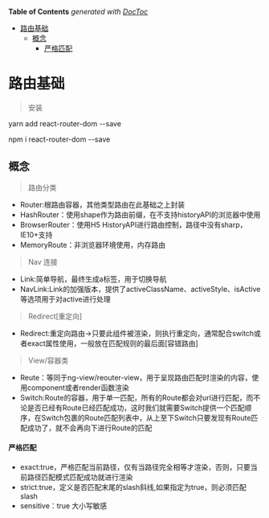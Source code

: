 <!-- START doctoc generated TOC please keep comment here to allow auto update -->
<!-- DON'T EDIT THIS SECTION, INSTEAD RE-RUN doctoc TO UPDATE -->
**Table of Contents**  *generated with [DocToc](https://github.com/thlorenz/doctoc)*

- [路由基础](#%E8%B7%AF%E7%94%B1%E5%9F%BA%E7%A1%80)
  - [概念](#%E6%A6%82%E5%BF%B5)
      - [严格匹配](#%E4%B8%A5%E6%A0%BC%E5%8C%B9%E9%85%8D)

<!-- END doctoc generated TOC please keep comment here to allow auto update -->

# 路由基础

> 安装

yarn add react-router-dom --save

npm i react-router-dom --save

## 概念

> 路由分类

- Router:根路由容器，其他类型路由在此基础之上封装
- HashRouter：使用shape作为路由前缀，在不支持historyAPI的浏览器中使用 
- BrowserRouter：使用H5 HistoryAPI进行路由控制，路径中没有sharp，IE10+支持
- MemoryRoute：非浏览器环境使用，内存路由


> Nav 连接

- Link:简单导航，最终生成a标签，用于切换导航
- NavLink:Link的加强版本，提供了activeClassName、activeStyle、isActive等选项用于对active进行处理

> Redirect[重定向]

- Redirect:重定向路由->只要此组件被渲染，则执行重定向，通常配合switch或者exact属性使用，一般放在匹配规则的最后面[容错路由]


> View/容器类

- Reute：等同于ng-view/reouter-view，用于呈现路由匹配时渲染的内容，使用component或者render函数渲染
- Switch:Route的容器，用于单一匹配，所有的Route都会对url进行匹配，而不论是否已经有Route已经匹配成功，这时我们就需要Switch提供一个匹配顺序，在Switch包裹的Route匹配列表中，从上至下Switch只要发现有Route匹配成功了，就不会再向下进行Route的匹配


#### 严格匹配

- exact:true，严格匹配当前路径，仅有当路径完全相等才渲染，否则，只要当前路径匹配模式匹配成功就进行渲染
- strict:true，定义是否匹配末尾的slash斜线,如果指定为true，则必须匹配slash
- sensitive：true 大小写敏感





